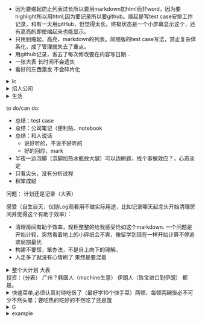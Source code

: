 * 因为要缩起防止列表过长所以要用markdown加html而非word，因为要highlight所以用html,因为要记录所以要github。缘起是写test case安排工作记录，和有一天用gitHub，但觉得太长。终极状态是一个小屏幕显示这个，还有高亮的即使缩起来也能显示。
* 只用到缩起，高亮，markdown的列表。简陋版的test case写法，禁止复杂体系化，成了管理就失去了重点。
* 用github记录，省去了每次修改要在内容写日期...
* 一张大表 长时间不会遗失
* 看好的东西激发 不会碎片化

<details>
  <summary>lc</summary>

       实验：
          举例
          先全部想一遍，再集中实现
          一遍一遍，好懂的实现、checkNull、语法问题get put等
          有的用API，有的用意更纯碎（比如二分搜索）
       (all leetcode good tags included)
       hash（两棵树）
          api
              注意进出的重复
          练习3
       linkedlist（后门）
          api
          练习3
       array（红绿灯）
          api
          练习3
       →tree（路）  
          api
          练习3
       →recursion（芯片公司大楼）  
          api
          练习3
       binary search（草地）
          api
              大api是模板。主旨是缩小范围、或者丢弃不要的。二者总结合一，但现在以前者为主，不然游移不定。混沌缩小或者去除。
              找出【标准】，能定夺的那一步（即决定end=mid/start=mid的那一步）。最基本的有序数列自带标准。（由旋转数组那一题导出，那题标准是“一个有序片段”）。一般都直觉解决，这一点在找不到线索的时候用。
          附加信息（非api）：
              复杂度lgN一定是它。
              四重境界
          todo:
              高级境界
          练习3
       DP（红石头）
          api
          练习3
       →DFS（10栋大门）
          api
          练习3
       →BFS（10栋大门）
          api
          练习3
       Stack（楼梯）
          api
          练习3
       Graph（茶水间）
          api
          练习3
       回溯（工位）
          api
          练习3
       Union find（工会）
          api
          练习3
       Trie（名牌）
          api
          练习3
       
       - 记忆，内部消化
       
       more...按公司，按记忆  
       材料 班 书
       难度：早晚、运气


</details>

<details>
  <summary>招人公司</summary>
  
  100个面试 http://www.1point3acres.com/bbs/home.php?mod=space&uid=101110&do=thread&view=me&type=thread&order=dateline&from=space&page=5

    1. 几率大：
        1.1 狂招人
            gg cloud
            facebook(一个同校竞争就保证有面试。一锤子买卖，必进)
            oracle cloud
            uber rider? freight?
            upgrade急速扩张（http://www.1point3acres.com/bbs/thread-433880-1-1.html）
        1.2 面试简单
            ibm
            amazon?
            yahoo?
            blackrock“bar 不高”(http://www.1point3acres.com/bbs/forum.php?mod=viewthread&tid=435102#lastpost)
    2. 大公司
    3. 小公司
    4. 价值排序
          GG
          大公司
          Hot startup
          小公司
    面试不难，跟其他人一样。难的是是拿面试。。。

 </details>



<details>
  <summary>生活</summary>

    1. 腿
        - 今日发现塔扇刺骨。原因回顾：现在腿差一些就没知觉，膝盖脚踝疼，但刚开始实习没有，甚至还能吹风扇只是感觉全身有些冷所以买了被子。
        timeline：
        腿在公司冷（一般），在家里不太冷？不记得了
        塔扇
        近来买的各种保暖
        
        - 日记
            - 今日夹水瓶、水袋，很容易入睡，但醒来腿麻了
        
        这样看来，原因是塔扇。塔扇买是因为那个电扇吵。买电扇是因为晚上热。这个床垫吸热。所以要睡地板，塔扇不吹，至少要摇头。
        
        
            - 加热（高于体温，毯子、保暖不够）
                - 公司
                    - 晒太阳
                - 家里
                    - 电热毯
                    
        - 观察：
            - 泡脚加烫大腿，即使不疼大脑也满身汗。身体虚是根本原因？
    2. 吃
        - 要吃好的，认真对待这件事
            - 快手菜
                - 西红柿炒鸡蛋都不能做，要买锅
    3. 睡好
    4. 房间整理，心里舒服效率也高
        - lables for achive. 学习、电子、生活...achive和有可能用会需要权衡，但一切工程复杂后都难以管控的
        - edc（像背包管理）:桌面、地板spare space管理：最常用最基本的的放。

 </details>
 
 
to do/can do:
- 总结：test case
- 总结：公司笔记（便利贴、notebook
- 总结：和人说话
    - 说好听的，不说不好听的
    - 好的回应，mark
- 半夜一边泡脚（泡脚加热水瓶放大腿）可以边刷题，找个事做效应？，心态淡定
- 只看尖头，没有分析过程
- 积笨成聪

 问题：
 计划还是记录（大表）
 
 感受（自生自灭，仅随Log观看用不做实际用途，比如记录哪天起念头开始清理房间并觉得这个有助于效率）：
 - 清理房间有助于效率，规柜整整的给我感受恰如这个markdown. 一个问题是开始计较，突然看着地上的小碎纸会不爽，像留学到现在一样开始计算不停追求局部最优
 - 构建不要慌，笨办法，不是自上向下的理解。
 - 人走多了就没有心情刷了 果然是要混着

<details>
<summary> 整个大计划 大表</summary>
  <p>
  1. 回国 ms, amazon, ...再好回来L1
  </p>
</details>
投资：（分表）
广州？韩国人（machine生意） 伊朗人（珠宝进口到伊朗） 都是。

<details>
  <summary> 快速菜单,必须认真对待吃饭了（最好学10个快手菜）两顿、每顿两碗饭必不可少不然头晕；要吃热的吃好的不然吃了还是饿</summary>
  
      - 小：
          - 泡面加蛋
          - 炒饭
          - 黑芝麻糊
          - 凉面热干面
          - 饭加肉酱
          - 蛋花
          - 蒸包子、饺子
          - 蒸煮饺子、蒸饺子
      - 大：
          - 粉蒸肉
          - 煲仔饭
          
      - 观察：
          - 甜、咸都不好吃，要辣、酸
</details>

<details>
  <summary> G </summary>

        1. 思考你要仔细，决定要坚决
</details>

<details>
  <summary> example </summary>

        1. hi  
        2. ho<mark>sss</mark>  
        3. <mark> mi  </mark>  
        4. dsadas
        5. fsdfsd
</details>
